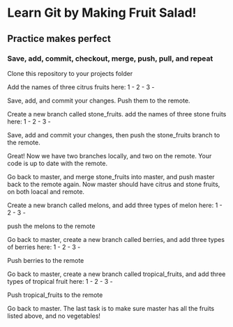 # Learn Git by Making Fruit Salad!
## Practice makes perfect
### Save, add, commit, checkout, merge, push, pull, and repeat

Clone this repository to your projects folder

Add the names of three citrus fruits here:
1 - 
2 - 
3 - 

Save, add, and commit your changes. Push them to the remote.

Create a new branch called stone_fruits.
add the names of three stone fruits here:
1 -
2 - 
3 -

Save, add and commit your changes, then push the stone_fruits branch to the remote. 

Great! Now we have two branches locally, and two on the remote. Your code is up to date with the remote.

Go back to master, and merge stone_fruits into master, and push master back to the remote again. Now master should have citrus and stone fruits, on both loacal and remote.

Create a new branch called melons, and add three types of melon here:
1 -
2 - 
3 -

push the melons to the remote

Go back to master, create a new branch called berries, and add three types of berries here:
1 -
2 - 
3 -

Push berries to the remote

Go back to master, create a new branch called tropical_fruits, and add three types of tropical fruit here:
1 -
2 - 
3 -

Push tropical_fruits to the remote

Go back to master. The last task is to make sure master has all the fruits listed above, and no vegetables!









